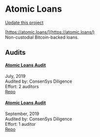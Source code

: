 
# Atomic Loans

[Update this project](https://github.com/ConsenSys/blockchainSecurityDB/edit/master/projects/atomic-loans.json)
  
[https://atomic.loans/](https://atomic.loans/)<br>
Non-custodial Bitcoin-backed loans.


## Audits



#### [Atomic Loans Audit](https://github.com/ConsenSys/atomic-loans-audit-report-2019-07)

July, 2019<br>
Audited by: ConsenSys Diligence<br>Effort: 2 auditors<br>
[Repo](https://github.com/AtomicLoans/atomicloans-eth-contracts)
      


#### [Atomic Loans Audit](https://diligence.consensys.net/audits/2019/09/atomic-loans/)

September, 2019<br>
Audited by: ConsenSys Diligence<br>Effort: 1 auditor<br>
[Repo](https://github.com/AtomicLoans/atomicloans-eth-contracts)
      

  



